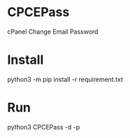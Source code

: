 # CPCEPass
cPanel Change Email Password

# Install
  python3 -m pip install -r requirement.txt
  
# Run
  python3 CPCEPass -d <domain> -p <password>
